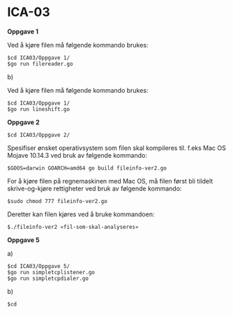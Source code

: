 # ICA-03

**Oppgave 1**

Ved å kjøre filen må følgende kommando brukes:
```
$cd ICA03/Oppgave 1/
$go run filereader.go
```

b)

Ved å kjøre filen må følgende kommando brukes:
```
$cd ICA03/Oppgave 1/
$go run lineshift.go
```

**Oppgave 2**
```
$cd ICA03/Oppgave 2/
```
Spesifiser ønsket operativsystem som
filen skal kompileres til. f.eks Mac OS Mojave 10.14.3 ved bruk av følgende kommando:

```
$GOOS=darwin GOARCH=amd64 go build fileinfo-ver2.go
```
For å kjøre filen på regnemaskinen med Mac OS, må filen først bli tildelt skrive-og-kjøre rettigheter ved bruk av følgende kommando:

```
$sudo chmod 777 fileinfo-ver2.go
```

Deretter kan filen kjøres ved å bruke kommandoen:

```
$./fileinfo-ver2 «fil-som-skal-analyseres»
```

**Oppgave 5**

a)

```
$cd ICA03/Oppgave 5/
$go run simpletcplistener.go
$go run simpletcpdialer.go
```

b)

```
$cd
```
